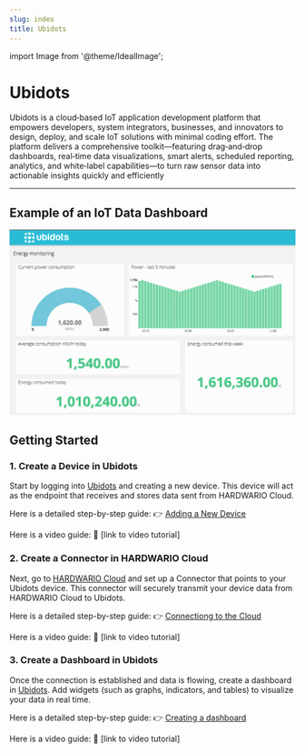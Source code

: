 ```yaml
---
slug: index
title: Ubidots
---
```

import Image from '@theme/IdealImage';

# Ubidots

Ubidots is a cloud‑based IoT application development platform that empowers developers, system integrators, businesses, and innovators to design, deploy, and scale IoT solutions with minimal coding effort. The platform delivers a comprehensive toolkit—featuring drag‑and‑drop dashboards, real‑time data visualizations, smart alerts, scheduled reporting, analytics, and white‑label capabilities—to turn raw sensor data into actionable insights quickly and efficiently

---

## Example of an IoT Data Dashboard

![Ubidots Dashboard Example](example-ubidots.png)

## Getting Started

### 1. Create a Device in Ubidots

Start by logging into [Ubidots](https://ubidots.hardwario.com/) and creating a new device.
This device will act as the endpoint that receives and stores data sent from HARDWARIO Cloud.

Here is a detailed step-by-step guide:
👉 [Adding a New Device](creating-device)

Here is a video guide:
🎥 [link to video tutorial]

### 2. Create a Connector in HARDWARIO Cloud

Next, go to [HARDWARIO Cloud](https://hardwario.cloud/) and set up a Connector that points to your Ubidots device.
This connector will securely transmit your device data from HARDWARIO Cloud to Ubidots.

Here is a detailed step-by-step guide:
👉 [Connectiong to the Cloud](cloud-connection)

Here is a video guide:
🎥 [link to video tutorial]

### 3. Create a Dashboard in Ubidots

Once the connection is established and data is flowing, create a dashboard in [Ubidots](https://ubidots.hardwario.com/).
Add widgets (such as graphs, indicators, and tables) to visualize your data in real time.

Here is a detailed step-by-step guide:
👉 [Creating a dashboard](creating-dashboard)

Here is a video guide:
🎥 [link to video tutorial]